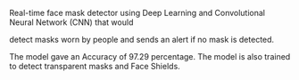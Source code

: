 Real-time face mask detector using Deep Learning and Convolutional Neural Network (CNN) that would

detect masks worn by people and sends an alert if no mask is detected.

The model gave an Accuracy of 97.29 percentage. The model is also trained to detect transparent masks and Face Shields.
